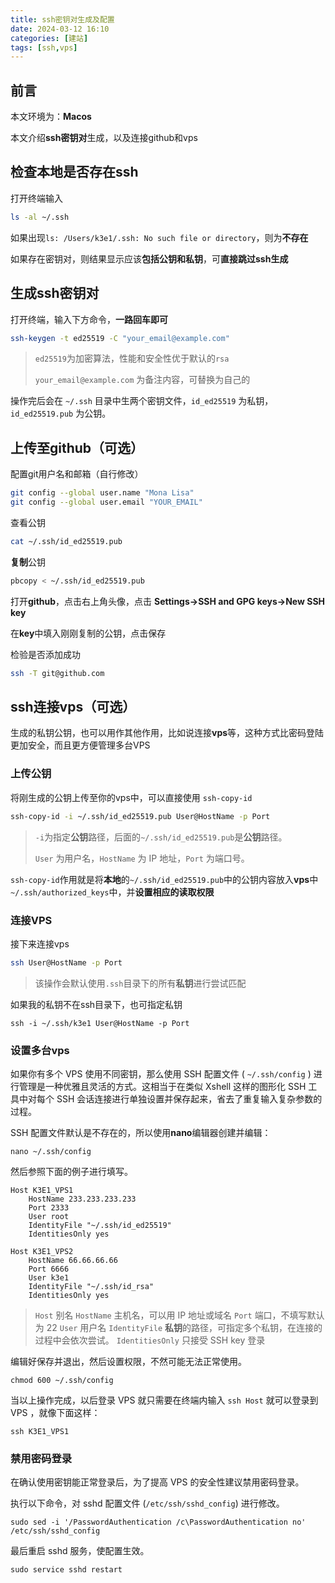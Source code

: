 ```yaml
---
title: ssh密钥对生成及配置
date: 2024-03-12 16:10
categories: [建站]
tags: [ssh,vps]
---
```

## 前言

本文环境为：**Macos**

本文介绍**ssh密钥对**生成，以及连接github和vps

## 检查本地是否存在ssh

打开终端输入

```bash
ls -al ~/.ssh
```

如果出现`ls: /Users/k3e1/.ssh: No such file or directory`，则为**不存在**

如果存在密钥对，则结果显示应该**包括公钥和私钥**，可**直接跳过ssh生成**



## 生成ssh密钥对

打开终端，输入下方命令，**一路回车即可**

```bash
ssh-keygen -t ed25519 -C "your_email@example.com"
```

> `ed25519`为加密算法，性能和安全性优于默认的`rsa`
>
> `your_email@example.com` 为备注内容，可替换为自己的

操作完后会在 `~/.ssh` 目录中生两个密钥文件，`id_ed25519` 为私钥，`id_ed25519.pub` 为公钥。



## 上传至github（可选）
配置git用户名和邮箱（自行修改）
```bash
git config --global user.name "Mona Lisa"
git config --global user.email "YOUR_EMAIL"
```
查看公钥

```bash
cat ~/.ssh/id_ed25519.pub
```

**复制**公钥

```bash
pbcopy < ~/.ssh/id_ed25519.pub
```

打开**github**，点击右上角头像，点击 **Settings->SSH and GPG keys->New SSH key**

在**key**中填入刚刚复制的公钥，点击保存

检验是否添加成功

```bash
ssh -T git@github.com
```



## ssh连接vps（可选）

生成的私钥公钥，也可以用作其他作用，比如说连接**vps**等，这种方式比密码登陆更加安全，而且更方便管理多台VPS

### 上传公钥

将刚生成的公钥上传至你的vps中，可以直接使用 `ssh-copy-id`

```bash
ssh-copy-id -i ~/.ssh/id_ed25519.pub User@HostName -p Port
```

> `-i`为指定**公钥**路径，后面的`~/.ssh/id_ed25519.pub`是**公钥**路径。
>
> `User` 为用户名，`HostName` 为 IP 地址，`Port` 为端口号。

`ssh-copy-id`作用就是将**本地**的`~/.ssh/id_ed25519.pub`中的公钥内容放入**vps**中`~/.ssh/authorized_keys`中，并**设置相应的读取权限**



### 连接VPS

接下来连接vps

```bash
ssh User@HostName -p Port
```

> 该操作会默认使用`.ssh`目录下的所有**私钥**进行尝试匹配

如果我的私钥不在ssh目录下，也可指定私钥

```
ssh -i ~/.ssh/k3e1 User@HostName -p Port
```



### 设置多台vps

如果你有多个 VPS 使用不同密钥，那么使用 SSH 配置文件 ( `~/.ssh/config` ) 进行管理是一种优雅且灵活的方式。这相当于在类似 Xshell 这样的图形化 SSH 工具中对每个 SSH 会话连接进行单独设置并保存起来，省去了重复输入复杂参数的过程。

SSH 配置文件默认是不存在的，所以使用**nano**编辑器创建并编辑：

```shell
nano ~/.ssh/config
```

然后参照下面的例子进行填写。

```config
Host K3E1_VPS1
    HostName 233.233.233.233
    Port 2333
    User root
    IdentityFile "~/.ssh/id_ed25519"
    IdentitiesOnly yes

Host K3E1_VPS2
    HostName 66.66.66.66
    Port 6666
    User k3e1
    IdentityFile "~/.ssh/id_rsa"
    IdentitiesOnly yes
```

> `Host` 别名
> `HostName` 主机名，可以用 IP 地址或域名
> `Port` 端口，不填写默认为 22
> `User` 用户名
> `IdentityFile` **私钥**的路径，可指定多个私钥，在连接的过程中会依次尝试。
> `IdentitiesOnly` 只接受 SSH key 登录

编辑好保存并退出，然后设置权限，不然可能无法正常使用。

```shell
chmod 600 ~/.ssh/config
```

当以上操作完成，以后登录 VPS 就只需要在终端内输入 `ssh Host` 就可以登录到 VPS ，就像下面这样：

```shell
ssh K3E1_VPS1
```

### 禁用密码登录

在确认使用密钥能正常登录后，为了提高 VPS 的安全性建议禁用密码登录。

执行以下命令，对 sshd 配置文件 (`/etc/ssh/sshd_config`) 进行修改。

```shell
sudo sed -i '/PasswordAuthentication /c\PasswordAuthentication no' /etc/ssh/sshd_config
```

最后重启 sshd 服务，使配置生效。

```shell
sudo service sshd restart
```
